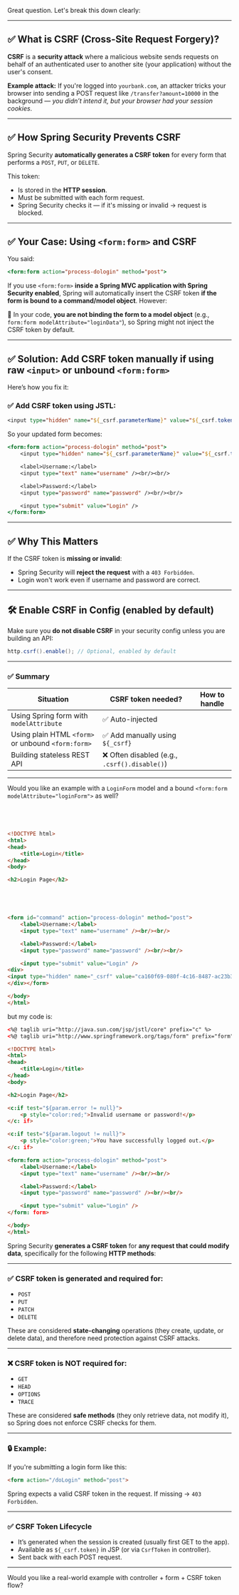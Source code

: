 Great question. Let's break this down clearly:

---

## ✅ What is CSRF (Cross-Site Request Forgery)?

**CSRF** is a **security attack** where a malicious website sends requests on behalf of an authenticated user to another site (your application) without the user's consent.

**Example attack:**
If you're logged into `yourbank.com`, an attacker tricks your browser into sending a POST request like `/transfer?amount=10000` in the background — *you didn’t intend it, but your browser had your session cookies*.

---

## ✅ How Spring Security Prevents CSRF

Spring Security **automatically generates a CSRF token** for every form that performs a `POST`, `PUT`, or `DELETE`.

This token:

* Is stored in the **HTTP session**.
* Must be submitted with each form request.
* Spring Security checks it — if it's missing or invalid → request is blocked.

---

## ✅ Your Case: Using `<form:form>` and CSRF

You said:

```jsp
<form:form action="process-dologin" method="post">
```

If you use `<form:form>` **inside a Spring MVC application with Spring Security enabled**, Spring will automatically insert the CSRF token **if the form is bound to a command/model object**. However:

🛑 In your code, **you are not binding the form to a model object** (e.g., `form:form modelAttribute="loginData"`), so Spring might not inject the CSRF token by default.

---

## ✅ Solution: Add CSRF token manually if using raw `<input>` or unbound `<form:form>`

Here’s how you fix it:

### ✅ Add CSRF token using JSTL:

```jsp
<input type="hidden" name="${_csrf.parameterName}" value="${_csrf.token}"/>
```

So your updated form becomes:

```jsp
<form:form action="process-dologin" method="post">
    <input type="hidden" name="${_csrf.parameterName}" value="${_csrf.token}"/>

    <label>Username:</label>
    <input type="text" name="username" /><br/><br/>

    <label>Password:</label>
    <input type="password" name="password" /><br/><br/>

    <input type="submit" value="Login" />
</form:form>
```

---

## ✅ Why This Matters

If the CSRF token is **missing or invalid**:

* Spring Security will **reject the request** with a `403 Forbidden`.
* Login won't work even if username and password are correct.

---

## 🛠 Enable CSRF in Config (enabled by default)

Make sure you **do not disable CSRF** in your security config unless you are building an API:

```java
http.csrf().enable(); // Optional, enabled by default
```

---

### ✅ Summary

| Situation                                          | CSRF token needed?                           | How to handle |
| -------------------------------------------------- | -------------------------------------------- | ------------- |
| Using Spring form with `modelAttribute`            | ✅ Auto-injected                              |               |
| Using plain HTML `<form>` or unbound `<form:form>` | ✅ Add manually using `${_csrf}`              |               |
| Building stateless REST API                        | ❌ Often disabled (e.g., `.csrf().disable()`) |               |

---

Would you like an example with a `LoginForm` model and a bound `<form:form modelAttribute="loginForm">` as well?



```html




<!DOCTYPE html>
<html>
<head>
    <title>Login</title>
</head>
<body>

<h2>Login Page</h2>





<form id="command" action="process-dologin" method="post">
    <label>Username:</label>
    <input type="text" name="username" /><br/><br/>

    <label>Password:</label>
    <input type="password" name="password" /><br/><br/>

    <input type="submit" value="Login" />
<div>
<input type="hidden" name="_csrf" value="ca160f69-080f-4c16-8487-ac23b3c0fe3e" />
</div></form>

</body>
</html>
```
but my code is:
```html
<%@ taglib uri="http://java.sun.com/jsp/jstl/core" prefix="c" %>
<%@ taglib uri="http://www.springframework.org/tags/form" prefix="form" %>

<!DOCTYPE html>
<html>
<head>
    <title>Login</title>
</head>
<body>

<h2>Login Page</h2>

<c:if test="${param.error != null}">
    <p style="color:red;">Invalid username or password!</p>
</c: if>

<c:if test="${param.logout != null}">
    <p style="color:green;">You have successfully logged out.</p>
</c: if>

<form:form action="process-dologin" method="post">
    <label>Username:</label>
    <input type="text" name="username" /><br/><br/>

    <label>Password:</label>
    <input type="password" name="password" /><br/><br/>

    <input type="submit" value="Login" />
</form: form>

</body>
</html>
```
Spring Security **generates a CSRF token** for **any request that could modify data**, specifically for the following **HTTP methods**:

---

### ✅ CSRF token is **generated and required** for:

* `POST`
* `PUT`
* `PATCH`
* `DELETE`

These are considered **state-changing** operations (they create, update, or delete data), and therefore need protection against CSRF attacks.

---

### ❌ CSRF token is **NOT required** for:

* `GET`
* `HEAD`
* `OPTIONS`
* `TRACE`

These are considered **safe methods** (they only retrieve data, not modify it), so Spring does not enforce CSRF checks for them.

---

### 🔒 Example:

If you're submitting a login form like this:

```html
<form action="/doLogin" method="post">
```

Spring expects a valid CSRF token in the request. If missing → `403 Forbidden`.

---

### ✅ CSRF Token Lifecycle

* It’s generated when the session is created (usually first GET to the app).
* Available as `${_csrf.token}` in JSP (or via `CsrfToken` in controller).
* Sent back with each POST request.

---

Would you like a real-world example with controller + form + CSRF token flow?

